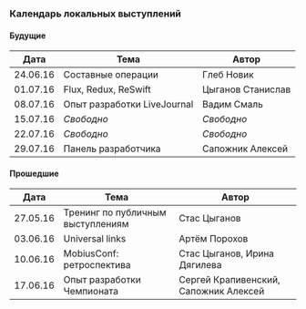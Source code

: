 ### Календарь локальных выступлений

#### Будущие

| Дата        | Тема           | Автор  |
| ------------- |-------------| -----|
| 24.06.16      | Составные операции      |   Глеб Новик |
| 01.07.16      | Flux, Redux, ReSwift      |  Цыганов Станислав  |
| 08.07.16      | Опыт разработки LiveJournal      |   Вадим Смаль |
| 15.07.16      | *Свободно*      |   *Свободно* |
| 22.07.16      | *Свободно*      |   *Свободно* |
| 29.07.16      | Панель разработчика     |  Сапожник Алексей |


#### Прошедшие

| Дата        | Тема           | Автор  |
| ------------- |-------------| -----|
| 27.05.16      | Тренинг по публичным выступлениям | Стас Цыганов |
| 03.06.16      | Universal links      |   Артём Порохов |
| 10.06.16      | MobiusConf: ретроспектива      |    Стас Цыганов, Ирина Дягилева |
| 17.06.16      | Опыт разработки Чемпионата      |    Сергей Крапивенский, Сапожник Алексей |
